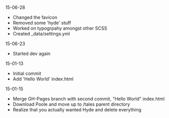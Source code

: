 15-06-28
- Changed the favicon
- Removed some 'hyde' stuff
- Worked on typogrpahy amongst other SCSS
- Created _data/settings.yml 

15-06-23
- Started dev again

15-01-13
- Initial commit
- Add 'Hello World' index.html

15-01-15 
- Merge GH-Pages branch with second commit, "Hello World" index.html
- Download Poole and move up to /tales parent directory
- Realize that you actually wanted Hyde and delete everything
